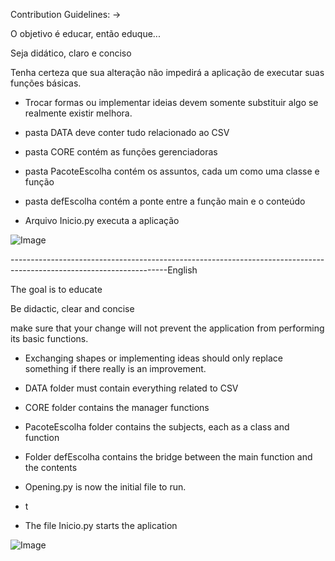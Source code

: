 Contribution Guidelines: ->

O objetivo é educar, então eduque...

Seja didático, claro e conciso

Tenha certeza que sua alteração não impedirá a aplicação de executar suas funções básicas. 
- Trocar formas ou implementar ideias devem somente substituir algo se realmente existir melhora.

- pasta DATA deve conter tudo relacionado ao CSV

- pasta CORE contém as funções gerenciadoras

- pasta PacoteEscolha contém os assuntos, cada um como uma classe e função

- pasta defEscolha contém a ponte entre a função main e o conteúdo

- Arquivo Inicio.py executa a aplicação




![Image](https://mirrors.creativecommons.org/presskit/buttons/88x31/png/by-sa.png)


---------------------------------------------------------------------------------------------------------------------English

The goal is to educate

Be didactic, clear and concise

make sure that your change will not prevent the application from performing its basic functions. 
- Exchanging shapes or implementing ideas should only replace something if there really is an improvement.

- DATA folder must contain everything related to CSV

- CORE folder contains the manager functions

- PacoteEscolha folder contains the subjects, each as a class and function

- Folder defEscolha contains the bridge between the main function and the contents

- Opening.py is now the initial file to run.
- t
- The file Inicio.py starts the aplication




![Image](https://mirrors.creativecommons.org/presskit/buttons/88x31/png/by-sa.png)

